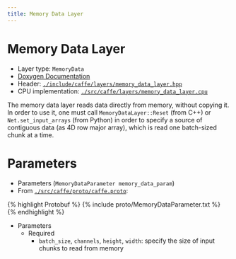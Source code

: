 ```yaml
---
title: Memory Data Layer
---
```


# Memory Data Layer

* Layer type: `MemoryData`
* [Doxygen Documentation](http://caffe.berkeleyvision.org/doxygen/classcaffe_1_1MemoryDataLayer.html)
* Header: [`./include/caffe/layers/memory_data_layer.hpp`](https://github.com/BVLC/caffe/blob/master/include/caffe/layers/memory_data_layer.hpp)
* CPU implementation: [`./src/caffe/layers/memory_data_layer.cpu`](https://github.com/BVLC/caffe/blob/master/src/caffe/layers/memory_data_layer.cpu)

The memory data layer reads data directly from memory, without copying it. In order to use it, one must call `MemoryDataLayer::Reset` (from C++) or `Net.set_input_arrays` (from Python) in order to specify a source of contiguous data (as 4D row major array), which is read one batch-sized chunk at a time.

# Parameters

* Parameters (`MemoryDataParameter memory_data_param`)
* From [`./src/caffe/proto/caffe.proto`](https://github.com/BVLC/caffe/blob/master/src/caffe/proto/caffe.proto):

{% highlight Protobuf %}
{% include proto/MemoryDataParameter.txt %}
{% endhighlight %}

* Parameters
    - Required
        - `batch_size`, `channels`, `height`, `width`: specify the size of input chunks to read from memory
